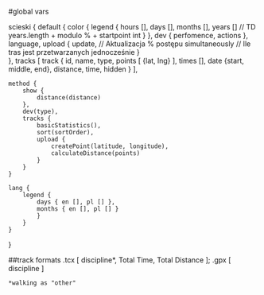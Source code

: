 #global vars

scieski {
    default {
		color {
			legend {
				hours [],
				days [],
				months [],
				years []						// TD years.length + modulo % + startpoint int
			}
		},
		dev {
			perfomence,
			actions
		},
		language,
        upload {
            update,								// Aktualizacja % postępu
			simultaneously						// Ile tras jest przetwarzanych jednocześnie
        }  
    },
    tracks [
        track {
            id,
            name,
            type,
            points [
                {lat, lng}
            ],
            times [],
            date {start, middle, end},
            distance,
            time,
            hidden
        }
    ],
	
	method {
		show {
			distance(distance)
		},
		dev(type),
		tracks {
			basicStatistics(),
			sort(sortOrder),
			upload {
				createPoint(latitude, longitude),
				calculateDistance(points)
			}
		}
	}
	
	lang {
		legend {
			days { en [], pl []	},
			months { en [], pl [] }
			}
		}
	}
}

##track formats
	.tcx [ discipline*, Total Time, Total Distance ];
	.gpx [ discipline ]
	
	*walking as "other"